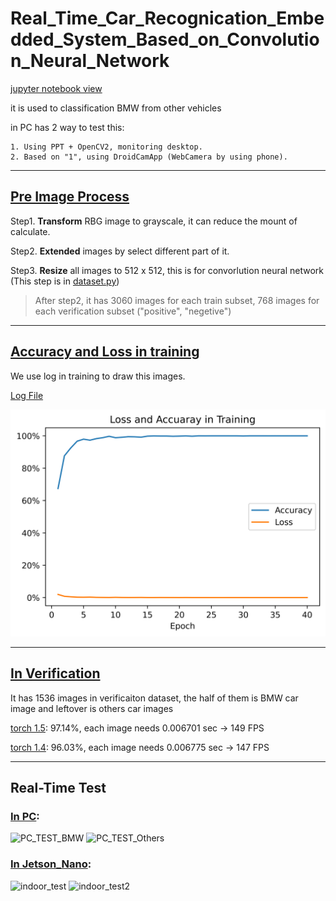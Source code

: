 # Real_Time_Car_Recognication_Embedded_System_Based_on_Convolution_Neural_Network

[jupyter notebook view](./CNN.ipynb)

it is used to classification BMW from other vehicles

in PC has 2 way to test this:
    
    1. Using PPT + OpenCV2, monitoring desktop.
    2. Based on "1", using DroidCamApp (WebCamera by using phone).


---

## [Pre Image Process](./packages/prepare.py)

Step1. **Transform** RBG image to grayscale, it can reduce the mount of calculate.

Step2. **Extended** images by select different part of it.

Step3. **Resize** all images to 512 x 512, this is for convorlution neural network (This step is in [dataset.py](./packages/dataset.py))


> After step2, it has 3060 images for each train subset, 768 images for each verification subset ("positive", "negetive")

----

## [Accuracy and Loss in training](./Loss_Acc_Visualization.py)

We use log in training to draw this images.

[Log File](./result/train.log)


![Acc_and_Loss](./images/Loss_and_Accuracy_in_Training.png)

---

## [In Verification](./verificaiton.py)

It has 1536 images in verificaiton dataset, the half of them is BMW car image and leftover is others car images

[torch 1.5](./result/verification_torch_1.5.1.log): 97.14%, each image needs 0.006701 sec -> 149 FPS

[torch 1.4](./result/verification_torch_1.4.0.log): 96.03%, each image needs 0.006775 sec -> 147 FPS

---

## Real-Time Test
### [In PC](./Real-Time-test/PC.py):
![PC_TEST_BMW](./images/PC_TEST_BMW.png)
![PC_TEST_Others](./images/PC_TEST_Others.png)
### [In Jetson_Nano](./Real-Time-test/Jetson_Nano.py):
![indoor_test](./images/indoor_test.jpg)
![indoor_test2](./images/indoor_test2.jpg)